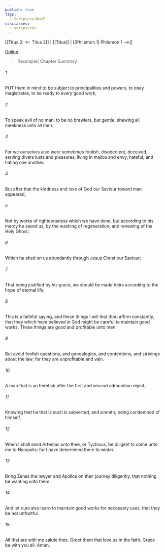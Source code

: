 ```yaml
---
publish: true
tags:
  - Scripture/NewT
cssclasses:
  - scriptures
---
```

[[Titus 2| <-- Titus 2]] | [[Titus]] | [[Philemon 1| Philemon 1 -->]]

[Online](https://churchofjesuschrist.org/study/scriptures/nt/titus/3?lang=eng)

>[!example] Chapter Summary
>
###### 1
PUT them in mind to be subject to principalities and powers, to obey magistrates, to be ready to every good work,
###### 2
To speak evil of no man, to be no brawlers, but gentle, shewing all meekness unto all men.
###### 3
For we ourselves also were sometimes foolish, disobedient, deceived, serving divers lusts and pleasures, living in malice and envy, hateful, and hating one another.
###### 4
But after that the kindness and love of God our Saviour toward man appeared,
###### 5
Not by works of righteousness which we have done, but according to his mercy he saved us, by the washing of regeneration, and renewing of the Holy Ghost;
###### 6
Which he shed on us abundantly through Jesus Christ our Saviour;
###### 7
That being justified by his grace, we should be made heirs according to the hope of eternal life.
###### 8
This is a faithful saying, and these things I will that thou affirm constantly, that they which have believed in God might be careful to maintain good works. These things are good and profitable unto men.
###### 9
But avoid foolish questions, and genealogies, and contentions, and strivings about the law; for they are unprofitable and vain.
###### 10
A man that is an heretick after the first and second admonition reject;
###### 11
Knowing that he that is such is subverted, and sinneth, being condemned of himself.
###### 12
When I shall send Artemas unto thee, or Tychicus, be diligent to come unto me to Nicopolis: for I have determined there to winter.
###### 13
Bring Zenas the lawyer and Apollos on their journey diligently, that nothing be wanting unto them.
###### 14
And let ours also learn to maintain good works for necessary uses, that they be not unfruitful.
###### 15
All that are with me salute thee. Greet them that love us in the faith. Grace be with you all. Amen.



